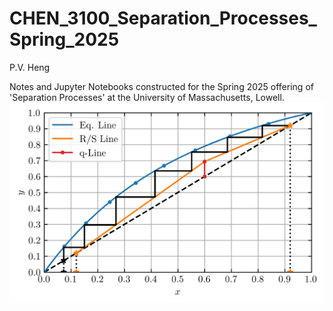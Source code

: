 # CHEN_3100_Separation_Processes_Spring_2025
P.V. Heng

Notes and Jupyter Notebooks constructed for the Spring 2025 offering of 'Separation Processes' at the University of Massachusetts, Lowell.
<img src="https://github.com/pheng044/CHEN_3100_Separation_Processes_Spring_2025/blob/main/HW%2007/CHEN_3100_HW_7_1.png" width="900">
